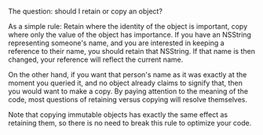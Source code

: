 

The question: should I retain or copy an object?

As a simple rule: Retain where the identity of the object is important, copy where only the value of the object has importance. If you have an NSString representing someone's name, and you are interested in keeping a reference to their name, you should retain that NSString. If that name is then changed, your reference will reflect the current name.

On the other hand, if you want that person's name as it was exactly at the moment you queried it, and no object already claims to signify that, then you would want to make a copy. By paying attention to the meaning of the code, most questions of retaining versus copying will resolve themselves.

Note that copying immutable objects has exactly the same effect as retaining them, so there is no need to break this rule to optimize your code.
